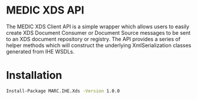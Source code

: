 # MEDIC XDS API

The MEDIC XDS Client API is a simple wrapper which allows users to easily create XDS Document Consumer or Document Source messages to be sent to an XDS document repository or registry. The API provides a series of helper methods which will construct the underlying XmlSerialization classes generated from IHE WSDLs.

# Installation
```cmd
Install-Package MARC.IHE.Xds -Version 1.0.0	
```
